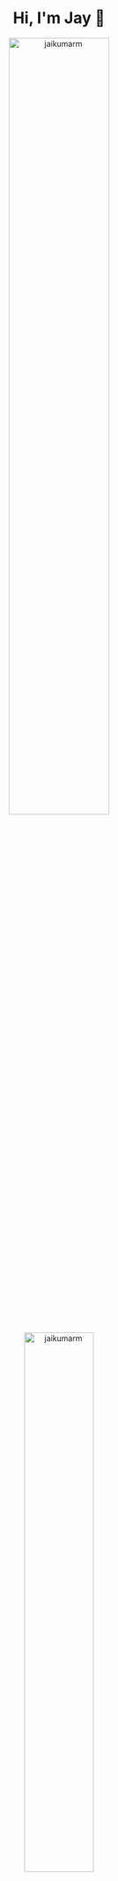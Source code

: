 <h1 align="center">Hi, I'm Jay 👋</h1>

<div align="center" >
  <img style="height: auto; width: 60%;" class="img" src="https://github-readme-stats.vercel.app/api?username=jaikumarm&show_icons=true&theme=dark&count_private=true" alt="jaikumarm" /></div>

<div align="center" >
  <img style="height: auto; width: 50%;" class="img" src="https://github-readme-streak-stats.herokuapp.com/?user=jaikumarm&theme=dark" alt="jaikumarm" />
</div>

<div align="center" >
  <img style="height: auto; width: 40%;" class="img" src="https://github-readme-stats.vercel.app/api/top-langs/?username=jaikumarm&langs_count=6&layout=compact&theme=dark" alt="jaikumarm" />
</div>

<!--
**jaikumarm/jaikumarm** is a ✨ _special_ ✨ repository because its `README.md` (this file) appears on your GitHub profile.

Here are some ideas to get you started:

- 🔭 I’m currently working on ...
- 🌱 I’m currently learning ...
- 👯 I’m looking to collaborate on ...
- 🤔 I’m looking for help with ...
- 💬 Ask me about ...
- 📫 How to reach me: ...
- 😄 Pronouns: ...
- ⚡ Fun fact: ...
-->
